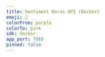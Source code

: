 ```yaml
---
title: Sentiment Keras API (Docker)
emoji: 🤖
colorFrom: purple
colorTo: pink
sdk: docker
app_port: 7860
pinned: false
---
```

